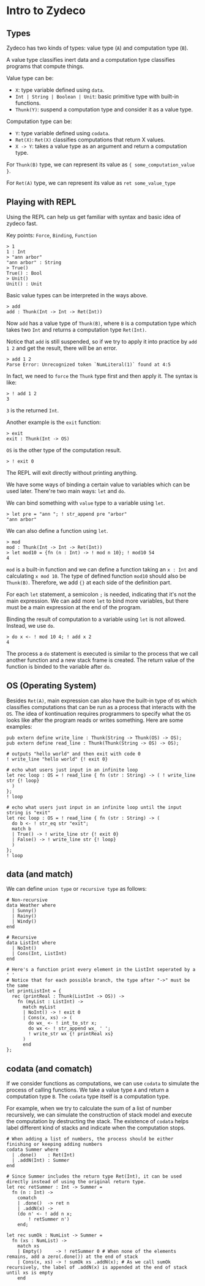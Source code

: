 # Intro to Zydeco
## Types
Zydeco has two kinds of types: value type (`A`) and computation type (`B`). 

A value type classifies inert data and a computation type classifies programs that compute things.

Value type can be: 
- `X`: type variable defined using `data`.
- `Int | String | Boolean | Unit`: basic primitive type with built-in functions.
- `Thunk(Y)`: suspend a computation type and consider it as a value type. 

Computation type can be:
- `Y`: type variable defined using `codata`.
- `Ret(X)`: `Ret(X)` classifies computations that return X values.
- `X -> Y`: takes a value type as an argument and return a computation type.

For `Thunk(B)` type, we can represent its value as `{ some_computation_value }`.

For `Ret(A)` type, we can represent its value as `ret some_value_type`

## Playing with REPL
Using the REPL can help us get familiar with syntax and basic idea of zydeco fast. 

Key points: `Force`, `Binding`, `Function`
```
> 1
1 : Int
> "ann arbor"
"ann arbor" : String
> True()
True() : Bool
> Unit()
Unit() : Unit
```
Basic value types can be interpreted in the ways above.
```
> add
add : Thunk(Int -> Int -> Ret(Int))
```
Now `add` has a value type of `Thunk(B)`, where `B` is a computation type which takes two `Int` and returns a computation type `Ret(Int)`.

Notice that `add` is still suspended, so if we try to apply it into practice by `add 1 2` and get the result, there will be an error.
```
> add 1 2
Parse Error: Unrecognized token `NumLiteral(1)` found at 4:5
```
In fact, we need to `force` the `Thunk` type first and then apply it. The syntax is like:
```
> ! add 1 2
3
```
`3` is the returned `Int`.

Another example is the `exit` function:
```
> exit
exit : Thunk(Int -> OS)
```
`OS` is the other type of the computation result.
```
> ! exit 0
```
The REPL will exit directly without printing anything.

We have some ways of binding a certain value to variables which can be used later. There're two main ways: `let` and `do`.

We can bind something with `value` type to a variable using `let`. 
```
> let pre = "ann "; ! str_append pre "arbor"
"ann arbor"
```

We can also define a function using `let`.
```
> mod
mod : Thunk(Int -> Int -> Ret(Int))
> let mod10 = {fn (n : Int) -> ! mod n 10}; ! mod10 54
4
```
`mod` is a built-in function and we can define a function taking an `x : Int` and calculating `x mod 10`. The type of defined function `mod10` should also be `Thunk(B)`. Therefore, we add `{}` at each side of the definition part.

For each `let` statement, a semicolon `;` is needed, indicating that it's not the main expression. We can add more `let` to bind more variables, but there must be a main expression at the end of the program.

Binding the result of computation to a variable using `let` is not allowed. Instead, we use `do`.
```
> do x <- ! mod 10 4; ! add x 2    
4
```
The process a `do` statement is executed is similar to the process that we call another function and a new stack frame is created. The return value of the function is binded to the variable after `do`.


## OS (Operating System)
Besides `Ret(A)`, main expression can also have the built-in type of `OS` which classifies computations that can be run as a process that interacts with the `OS`. The idea of kontinuation requires programmers to specify what the `OS` looks like after the program reads or writes something. Here are some examples:
```
pub extern define write_line : Thunk(String -> Thunk(OS) -> OS);
pub extern define read_line : Thunk(Thunk(String -> OS) -> OS);

# outputs "hello world" and then exit with code 0
! write_line "hello world" {! exit 0}

# echo what users just input in an infinite loop
let rec loop : OS = ! read_line { fn (str : String) -> ( ! write_line str {! loop} 
  )
};
! loop

# echo what users just input in an infinite loop until the input string is "exit"
let rec loop : OS = ! read_line { fn (str : String) -> (
  do b <- ! str_eq str "exit";
  match b
  | True() -> ! write_line str {! exit 0}
  | False() -> ! write_line str {! loop}
  )
};
! loop
```
## data (and match)
We can define `union type` or `recursive type` as follows:
```
# Non-recursive
data Weather where
  | Sunny()
  | Rainy()
  | Windy()
end

# Recursive
data ListInt where
  | NoInt()
  | Cons(Int, ListInt)
end

# Here's a function print every element in the ListInt seperated by a ' '
# Notice that for each possible branch, the type after "->" must be the same
let printListInt = {
  rec (printReal : Thunk(ListInt -> OS)) ->
    fn (myList : ListInt) ->
      match myList
      | NoInt() -> ! exit 0
      | Cons(x, xs) -> (
        do wx_ <- ! int_to_str x;
        do wx <- ! str_append wx_ ' ';
        ! write_str wx {! printReal xs}
      )
      end
};
```

## codata (and comatch)
If we consider functions as computations, we can use `codata` to simulate the process of calling functions. We take a value type `A` and return a computation type `B`. The `codata` type itself is a computation type.

For example, when we try to calculate the sum of a list of number recursively, we can simulate the construction of stack model and execute the computation by destructing the stack. The existence of `codata` helps label different kind of stacks and indicate when the computation stops.
```
# When adding a list of numbers, the process should be either finishing or keeping adding numbers
codata Summer where
  | .done()    : Ret(Int) 
  | .addN(Int) : Summer
end

# Since Summer includes the return type Ret(Int), it can be used directly instead of using the original return type.
let rec retSummer : Int -> Summer =
  fn (n : Int) ->
    comatch
    | .done()  -> ret n
    | .addN(x) ->
    (do n' <- ! add n x;
        ! retSummer n')
    end;

let rec sumOk : NumList -> Summer =
  fn (xs : NumList) ->
    match xs
    | Empty()     -> ! retSummer 0 # When none of the elements remains, add a zero(.done()) at the end of stack
    | Cons(x, xs) -> ! sumOk xs .addN(x); # As we call sumOk recursively, the label of .addN(x) is appended at the end of stack until xs is empty
    end
```

